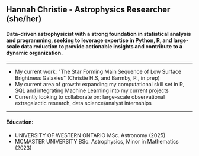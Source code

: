 ## Hannah Christie -  Astrophysics Researcher (she/her)
#### Data-driven astrophysicist with a strong foundation in statistical analysis and programming, seeking to leverage expertise in Python, R, and large-scale data reduction to provide actionable insights and contribute to a dynamic organization. 
---

- My current work: "The Star Forming Main Sequence of Low Surface Brightness Galaxies" (Christie H.S, and Barmby, P., in prep)
- My current area of growth: expanding my computational skill set in R, SQL and integrating Machine Learning into my current projects
- Currently looking to collaborate on: large-scale observational extragalactic research, data science/analyst internships
---

#### Education:
- UNIVERSITY OF WESTERN ONTARIO MSc. Astronomy (2025)
- MCMASTER UNIVERSITY BSc. Astrophysics, Minor in Mathematics (2023)



